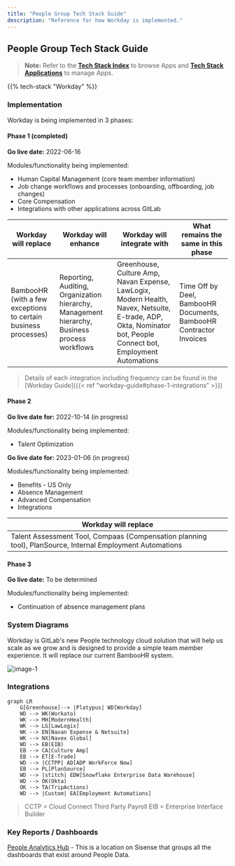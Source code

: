 ```yaml
---
title: "People Group Tech Stack Guide"
description: "Reference for how Workday is implemented."
---
```


## People Group Tech Stack Guide

> **Note:** Refer to the **[Tech Stack Index](/handbook/business-technology/tech-stack/)** to browse Apps and **[Tech Stack Applications](/handbook/business-technology/tech-stack-applications/)** to manage Apps.

{{% tech-stack "Workday" %}}

### Implementation

Workday is being implemented in 3 phases:

#### Phase 1 (completed)

**Go live date:** 2022-06-16

Modules/functionality being implemented:

- Human Capital Management (core team member information)
- Job change workflows and processes (onboarding, offboarding, job changes)
- Core Compensation
- Integrations with other applications across GitLab

| Workday will replace | Workday will enhance |Workday will integrate with |What remains the same in this phase|
| ------ | ------ |------ |------ |
| BambooHR (with a few exceptions to certain business processes) | Reporting, Auditing, Organization hierarchy, Management hierarchy, Business process workflows |Greenhouse, Culture Amp, Navan Expense, LawLogix, Modern Health, Navex, Netsuite, E-trade, ADP, Okta, Nominator bot, People Connect bot, Employment Automations | Time Off by Deel, BambooHR Documents, BambooHR Contractor Invoices |

> Details of each integration including frequency can be found in the [Workday Guide]({{< ref "workday-guide#phase-1-integrations" >}})

#### Phase 2

**Go live date for:** 2022-10-14 (in progress)

Modules/functionality being implemented:

- Talent Optimization

**Go live date for:** 2023-01-06 (in progress)

Modules/functionality being implemented:

- Benefits - US Only
- Absence Management
- Advanced Compensation
- Integrations

| Workday will replace |
| ------ |
| Talent Assessment Tool, Compaas (Compensation planning tool), PlanSource, Internal Employment Automations |


#### Phase 3

**Go live date:** To be determined

Modules/functionality being implemented:

- Continuation of absence management plans

### System Diagrams

Workday is GitLab's new People technology cloud solution that will help us scale as we grow and is designed to provide a simple team member experience. It will replace our current BambooHR system.

![image-1](../workday.png)

### Integrations

```mermaid
graph LR
    G[Greenhouse]--> |Platypus| WD[Workday]
    WD --> WK(Workato)
    WK --> MH[ModernHealth]
    WK --> LG[LawLogix]
    WK --> EN[Navan Expense & Netsuite]
    WK --> NX[Navex Global]
    WD --> EB(EIB)
    EB --> CA[Culture Amp]
    EB --> ET[E-Trade]
    WD --> |CCTPP| AD[ADP WorkForce Now]
    EB --> PL[PlanSource]
    WD --> |stitch| EDW[Snowflake Enterprise Data Warehouse]
    WD --> OK(Okta)
    OK --> TA(TripActions)
    WD --> |Custom| EA[Employment Automations]
```

> CCTP = Cloud Connect Third Party Payroll
> EIB = Enterprise Interface Builder

### Key Reports / Dashboards

[People Analytics Hub](https://app.periscopedata.com/app/gitlab/1052689/Product-Analytics-Hub) - This is a location on Sisense that groups all the dashboards that exist around People Data.
